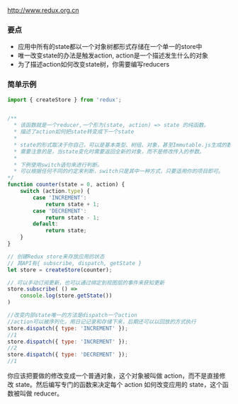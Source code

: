 <http://www.redux.org.cn>

### 要点
- 应用中所有的state都以一个对象树都形式存储在一个单一的store中
- 唯一改变state的办法是触发action, action是一个描述发生什么的对象
- 为了描述action如何改变state树，你需要编写reducers

### 简单示例
```js
import { createStore } from 'redux';


/**
  * 该函数就是一个reducer,一个形为(state, action) => state 的纯函数。
  * 描述了action如何把state转变成下一个state
  * 
  * state的形式取决于你自己，可以是基本类型、树组、对象，甚至Immutable.js生成的数据结构。
  * 需要注意的是，当state变化时需要返回全新的对象，而不是修改传入的参数。
  *
  * 下例使用switch语句来进行判断。
  * 可以根据任何不同的约定来判断，switch只是其中一种方式，只要适用你的项目即可。
*/
function counter(state = 0, action) {
    switch (action.type) {
        case 'INCREMENT':
            return state + 1;
        case 'DECREMENT':
            return state - 1;
        default:
            return state;
    }
}

// 创建Redux store来存放应用的状态
// 其API有{ subscribe, dispatch, getState }
let store = createStore(counter);

// 可以手动订阅更新，也可以通过绑定到视图层的事件来获知更新
store.subscribe( () => 
    console.log(store.getState())
)

//改变内部state唯一的方法是dispatch一个action
//action可以被序列化，用日记记录和存储下来，后期还可以以回放的方式执行
store.dispatch({ type: 'INCREMENT' });
//1
store.dispatch({ type: 'INCREMENT' });
//2
store.dispatch({ type: 'DECREMENT' });
//1
```

你应该把要做的修改变成一个普通对象，这个对象被叫做 action，而不是直接修改 state。然后编写专门的函数来决定每个 action 如何改变应用的 state，这个函数被叫做 reducer。

